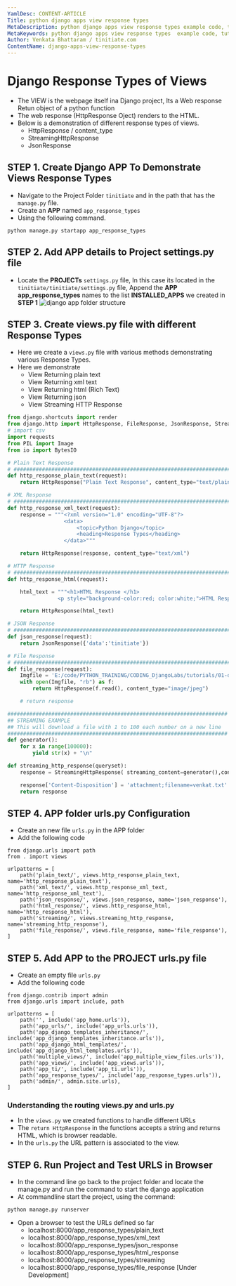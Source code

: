 ```yaml
---
YamlDesc: CONTENT-ARTICLE
Title: python django apps view response types
MetaDescription: python django apps view response types example code, tutorials
MetaKeywords: python django apps view response types  example code, tutorials
Author: Venkata Bhattaram / tinitiate.com
ContentName: django-apps-view-response-types
---
```


# Django Response Types of Views
* The VIEW is the webpage itself ina Django project, Its a Web response 
  Retun object of a python function 
* The web response (HttpResponse Oject) renders to the HTML.
* Below is a demonstration of different response types of views.
  * HttpResponse / content_type
  * StreamingHttpResponse
  * JsonResponse

## STEP 1. Create Django APP To Demonstrate Views Response Types
* Navigate to the Project Folder `tinitiate` and in the path that has the 
  `manage.py` file.
* Create an **APP** named `app_response_types`
* Using the following command.
```
python manage.py startapp app_response_types
```

## STEP 2. Add APP details to Project settings.py file
* Locate the **PROJECTs** `settings.py` file, In this case its located in the 
  `tinitiate/tinitiate/settings.py` file, Append the **APP app_response_types** names to the 
  list **INSTALLED_APPS**  we created in **STEP 1**
![django app folder structure](django-app-folder-structure.png "django app folder structure")

## STEP 3. Create views.py file with different Response Types
* Here we create a `views.py` file with various methods demonstrating 
  various Response Types.
* Here we demonstrate 
  * View Returning plain text 
  * View Returning xml text
  * View Returning html (Rich Text) 
  * View Returning json
  * View Streaming HTTP Response
```python
from django.shortcuts import render
from django.http import HttpResponse, FileResponse, JsonResponse, StreamingHttpResponse
# import csv
import requests
from PIL import Image
from io import BytesIO

# Plain Text Response
# ###################################################################################
def http_response_plain_text(request):
    return HttpResponse("Plain Text Response", content_type="text/plain")

# XML Response
# ###################################################################################
def http_response_xml_text(request):
    response = """<?xml version="1.0" encoding="UTF-8"?>
                  <data>
                      <topic>Python Django</topic>
                      <heading>Response Types</heading>
                  </data>"""

    return HttpResponse(response, content_type="text/xml")

# HTTP Response
# ###################################################################################
def http_response_html(request):

    html_text = """<h1>HTML Response </h1>
                <p style="background-color:red; color:white;">HTML Response Output</p>"""

    return HttpResponse(html_text)

# JSON Response
# ###################################################################################
def json_response(request):
    return JsonResponse({'data':'tinitiate'})

# File Response
# ###################################################################################
def file_response(request):
    Imgfile = 'E:/code/PYTHON_TRAINING/CODING_DjangoLabs/tutorials/01-django-urls-views/django_views/app_view_return_types/image.png'
    with open(Imgfile, "rb") as f:
        return HttpResponse(f.read(), content_type="image/jpeg")

    # return response

######################################################################
## STREAMING EXAMPLE 
## This will download a file with 1 to 100 each number on a new line
######################################################################
def generator():
    for x in range(100000):
        yield str(x) + "\n"

def streaming_http_response(queryset):
    response = StreamingHttpResponse( streaming_content=generator(),content_type='text/plain')

    response['Content-Disposition'] = 'attachment;filename=venkat.txt'
    return response

```

## STEP 4. APP folder urls.py Configuration
* Create an new file `urls.py` in the APP folder
* Add the following code
```
from django.urls import path
from . import views

urlpatterns = [
    path('plain_text/', views.http_response_plain_text, name='http_response_plain_text'),
    path('xml_text/', views.http_response_xml_text, name='http_response_xml_text'),
    path('json_response/', views.json_response, name='json_response'),
    path('html_response/', views.http_response_html, name='http_response_html'),
    path('streaming/', views.streaming_http_response, name='streaming_http_response'),
    path('file_response/', views.file_response, name='file_response'),
]
```

## STEP 5. Add APP to the PROJECT urls.py file
* Create an empty file `urls.py`
* Add the following code
```
from django.contrib import admin
from django.urls import include, path

urlpatterns = [
    path('', include('app_home.urls')),
    path('app_urls/', include('app_urls.urls')),
    path('app_django_templates_inheritance/', include('app_django_templates_inheritance.urls')),
    path('app_django_html_templates/', include('app_django_html_templates.urls')),
    path('multiple_views/', include('app_multiple_view_files.urls')),
    path('app_views/', include('app_views.urls')),
    path('app_ti/', include('app_ti.urls')),
    path('app_response_types/', include('app_response_types.urls')),
    path('admin/', admin.site.urls),
]
```

### Understanding the routing views.py and urls.py
* In the `views.py` we created functions to handle different URLs
* The `return HttpResponse` in the functions accepts a string and returns 
  HTML, which is browser readable.
* In the `urls.py` the URL pattern is associated to the view.<function-name>


## STEP 6. Run Project and Test URLS in Browser
* In the command line go back to the project folder and locate the manage.py 
  and run the command to start the django application
* At commandline start the project, using the command:
```
python manage.py runserver
```
* Open a browser to test the URLs defined so far
  * localhost:8000/app_response_types/plain_text
  * localhost:8000/app_response_types/xml_text
  * localhost:8000/app_response_types/json_response
  * localhost:8000/app_response_types/html_response
  * localhost:8000/app_response_types/streaming
  * localhost:8000/app_response_types/file_response [Under Development]